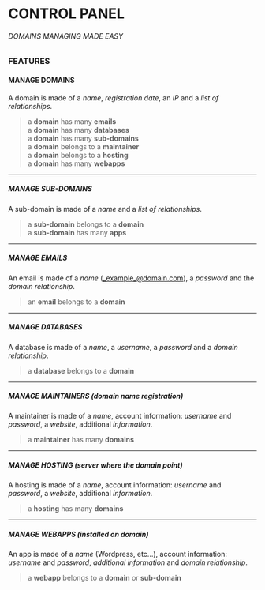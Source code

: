 # CONTROL PANEL
###### DOMAINS MANAGING MADE EASY

### FEATURES
#### MANAGE DOMAINS
A domain is made of a _name_, _registration date_, an _IP_ and a _list of relationships_.
> a **domain** has many **emails**  
> a **domain** has many **databases**  
> a **domain** has many **sub-domains**  
> a **domain** belongs to a **maintainer**  
> a **domain** belongs to a **hosting**  
> a **domain** has many **webapps**
---
##### MANAGE SUB-DOMAINS
A sub-domain is made of a _name_ and a _list of relationships_.
> a **sub-domain** belongs to a **domain**  
> a **sub-domain** has many **apps**
---
##### MANAGE EMAILS
An email is made of a _name_ (_example_@domain.com), a _password_ and the _domain relationship_.
> an **email** belongs to a **domain**
---
##### MANAGE DATABASES
A database is made of a _name_, a _username_, a _password_ and a _domain relationship_.
> a **database** belongs to a **domain**
---
##### MANAGE MAINTAINERS (domain name registration)
A maintainer is made of a _name_, account information: _username_ and _password_, a _website_, additional _information_.
> a **maintainer** has many **domains**
---
##### MANAGE HOSTING (server where the domain point)
A hosting is made of a _name_, account information: _username_ and _password_, a _website_, additional _information_.
> a **hosting** has many **domains**
---
##### MANAGE WEBAPPS (installed on domain)
An app is made of a _name_ (Wordpress, etc...), account information: _username_ and _password_, _additional information_ and _domain relationship_.
> a **webapp** belongs to a **domain** or **sub-domain**
